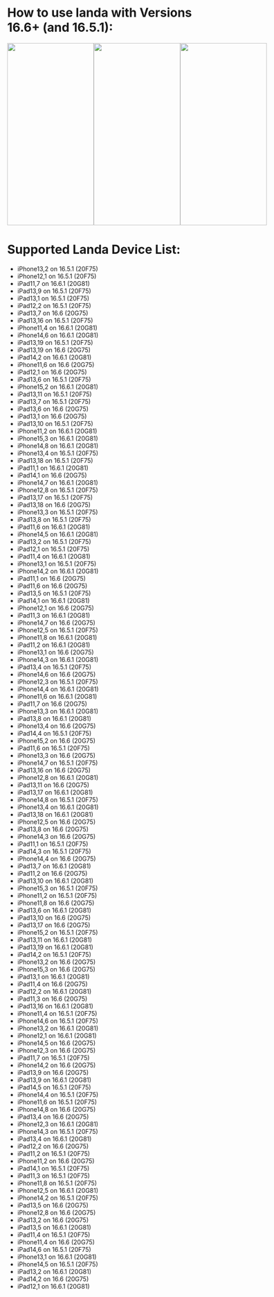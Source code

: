 # How to use landa with Versions 16.6+ (and 16.5.1):
<div style="display: flex;">
    <img src="https://github.com/PureKFD/PureKFD/blob/beta/screenshots/1.png?raw=true" width="200" height="420">
    <img src="https://github.com/PureKFD/PureKFD/blob/beta/screenshots/2.png?raw=true" width="200" height="420">
    <img src="https://github.com/PureKFD/PureKFD/blob/beta/screenshots/3.png?raw=true" width="200" height="420">
</div>


# Supported Landa Device List:
- iPhone13,2 on 16.5.1 (20F75)
- iPhone12,1 on 16.5.1 (20F75)
- iPad11,7 on 16.6.1 (20G81)
- iPad13,9 on 16.5.1 (20F75)
- iPad13,1 on 16.5.1 (20F75)
- iPad12,2 on 16.5.1 (20F75)
- iPad13,7 on 16.6 (20G75)
- iPad13,16 on 16.5.1 (20F75)
- iPhone11,4 on 16.6.1 (20G81)
- iPhone14,6 on 16.6.1 (20G81)
- iPad13,19 on 16.5.1 (20F75)
- iPad13,19 on 16.6 (20G75)
- iPad14,2 on 16.6.1 (20G81)
- iPhone11,6 on 16.6 (20G75)
- iPad12,1 on 16.6 (20G75)
- iPad13,6 on 16.5.1 (20F75)
- iPhone15,2 on 16.6.1 (20G81)
- iPad13,11 on 16.5.1 (20F75)
- iPad13,7 on 16.5.1 (20F75)
- iPad13,6 on 16.6 (20G75)
- iPad13,1 on 16.6 (20G75)
- iPad13,10 on 16.5.1 (20F75)
- iPhone11,2 on 16.6.1 (20G81)
- iPhone15,3 on 16.6.1 (20G81)
- iPhone14,8 on 16.6.1 (20G81)
- iPhone13,4 on 16.5.1 (20F75)
- iPad13,18 on 16.5.1 (20F75)
- iPad11,1 on 16.6.1 (20G81)
- iPad14,1 on 16.6 (20G75)
- iPhone14,7 on 16.6.1 (20G81)
- iPhone12,8 on 16.5.1 (20F75)
- iPad13,17 on 16.5.1 (20F75)
- iPad13,18 on 16.6 (20G75)
- iPhone13,3 on 16.5.1 (20F75)
- iPad13,8 on 16.5.1 (20F75)
- iPad11,6 on 16.6.1 (20G81)
- iPhone14,5 on 16.6.1 (20G81)
- iPad13,2 on 16.5.1 (20F75)
- iPad12,1 on 16.5.1 (20F75)
- iPad11,4 on 16.6.1 (20G81)
- iPhone13,1 on 16.5.1 (20F75)
- iPhone14,2 on 16.6.1 (20G81)
- iPad11,1 on 16.6 (20G75)
- iPad11,6 on 16.6 (20G75)
- iPad13,5 on 16.5.1 (20F75)
- iPad14,1 on 16.6.1 (20G81)
- iPhone12,1 on 16.6 (20G75)
- iPad11,3 on 16.6.1 (20G81)
- iPhone14,7 on 16.6 (20G75)
- iPhone12,5 on 16.5.1 (20F75)
- iPhone11,8 on 16.6.1 (20G81)
- iPad11,2 on 16.6.1 (20G81)
- iPhone13,1 on 16.6 (20G75)
- iPhone14,3 on 16.6.1 (20G81)
- iPad13,4 on 16.5.1 (20F75)
- iPhone14,6 on 16.6 (20G75)
- iPhone12,3 on 16.5.1 (20F75)
- iPhone14,4 on 16.6.1 (20G81)
- iPhone11,6 on 16.6.1 (20G81)
- iPad11,7 on 16.6 (20G75)
- iPhone13,3 on 16.6.1 (20G81)
- iPad13,8 on 16.6.1 (20G81)
- iPhone13,4 on 16.6 (20G75)
- iPad14,4 on 16.5.1 (20F75)
- iPhone15,2 on 16.6 (20G75)
- iPad11,6 on 16.5.1 (20F75)
- iPhone13,3 on 16.6 (20G75)
- iPhone14,7 on 16.5.1 (20F75)
- iPad13,16 on 16.6 (20G75)
- iPhone12,8 on 16.6.1 (20G81)
- iPad13,11 on 16.6 (20G75)
- iPad13,17 on 16.6.1 (20G81)
- iPhone14,8 on 16.5.1 (20F75)
- iPhone13,4 on 16.6.1 (20G81)
- iPad13,18 on 16.6.1 (20G81)
- iPhone12,5 on 16.6 (20G75)
- iPad13,8 on 16.6 (20G75)
- iPhone14,3 on 16.6 (20G75)
- iPad11,1 on 16.5.1 (20F75)
- iPad14,3 on 16.5.1 (20F75)
- iPhone14,4 on 16.6 (20G75)
- iPad13,7 on 16.6.1 (20G81)
- iPad11,2 on 16.6 (20G75)
- iPad13,10 on 16.6.1 (20G81)
- iPhone15,3 on 16.5.1 (20F75)
- iPhone11,2 on 16.5.1 (20F75)
- iPhone11,8 on 16.6 (20G75)
- iPad13,6 on 16.6.1 (20G81)
- iPad13,10 on 16.6 (20G75)
- iPad13,17 on 16.6 (20G75)
- iPhone15,2 on 16.5.1 (20F75)
- iPad13,11 on 16.6.1 (20G81)
- iPad13,19 on 16.6.1 (20G81)
- iPad14,2 on 16.5.1 (20F75)
- iPhone13,2 on 16.6 (20G75)
- iPhone15,3 on 16.6 (20G75)
- iPad13,1 on 16.6.1 (20G81)
- iPad11,4 on 16.6 (20G75)
- iPad12,2 on 16.6.1 (20G81)
- iPad11,3 on 16.6 (20G75)
- iPad13,16 on 16.6.1 (20G81)
- iPhone11,4 on 16.5.1 (20F75)
- iPhone14,6 on 16.5.1 (20F75)
- iPhone13,2 on 16.6.1 (20G81)
- iPhone12,1 on 16.6.1 (20G81)
- iPhone14,5 on 16.6 (20G75)
- iPhone12,3 on 16.6 (20G75)
- iPad11,7 on 16.5.1 (20F75)
- iPhone14,2 on 16.6 (20G75)
- iPad13,9 on 16.6 (20G75)
- iPad13,9 on 16.6.1 (20G81)
- iPad14,5 on 16.5.1 (20F75)
- iPhone14,4 on 16.5.1 (20F75)
- iPhone11,6 on 16.5.1 (20F75)
- iPhone14,8 on 16.6 (20G75)
- iPad13,4 on 16.6 (20G75)
- iPhone12,3 on 16.6.1 (20G81)
- iPhone14,3 on 16.5.1 (20F75)
- iPad13,4 on 16.6.1 (20G81)
- iPad12,2 on 16.6 (20G75)
- iPad11,2 on 16.5.1 (20F75)
- iPhone11,2 on 16.6 (20G75)
- iPad14,1 on 16.5.1 (20F75)
- iPad11,3 on 16.5.1 (20F75)
- iPhone11,8 on 16.5.1 (20F75)
- iPhone12,5 on 16.6.1 (20G81)
- iPhone14,2 on 16.5.1 (20F75)
- iPad13,5 on 16.6 (20G75)
- iPhone12,8 on 16.6 (20G75)
- iPad13,2 on 16.6 (20G75)
- iPad13,5 on 16.6.1 (20G81)
- iPad11,4 on 16.5.1 (20F75)
- iPhone11,4 on 16.6 (20G75)
- iPad14,6 on 16.5.1 (20F75)
- iPhone13,1 on 16.6.1 (20G81)
- iPhone14,5 on 16.5.1 (20F75)
- iPad13,2 on 16.6.1 (20G81)
- iPad14,2 on 16.6 (20G75)
- iPad12,1 on 16.6.1 (20G81)
